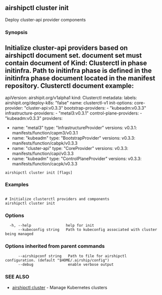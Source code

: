 ## airshipctl cluster init

Deploy cluster-api provider components

### Synopsis


Initialize cluster-api providers based on airshipctl document set.
document set must contain document of Kind: Clusterctl in phase initinfra.
Path to initinfra phase is defined in the initinfra phase document located
in the manifest repository.
Clusterctl document example:
---
apiVersion: airshipit.org/v1alpha1
kind: Clusterctl
metadata:
  labels:
    airshipit.org/deploy-k8s: "false"
  name: clusterctl-v1
init-options:
  core-provider: "cluster-api:v0.3.3"
  bootstrap-providers:
    - "kubeadm:v0.3.3"
  infrastructure-providers:
    - "metal3:v0.3.1"
  control-plane-providers:
    - "kubeadm:v0.3.3"
providers:
  - name: "metal3"
    type: "InfrastructureProvider"
    versions:
      v0.3.1: manifests/function/capm3/v0.3.1
  - name: "kubeadm"
    type: "BootstrapProvider"
    versions:
      v0.3.3: manifests/function/cabpk/v0.3.3
  - name: "cluster-api"
    type: "CoreProvider"
    versions:
      v0.3.3: manifests/function/capi/v0.3.3
  - name: "kubeadm"
    type: "ControlPlaneProvider"
    versions:
      v0.3.3: manifests/function/cacpk/v0.3.3


```
airshipctl cluster init [flags]
```

### Examples

```

# Initialize clusterctl providers and components
airshipctl cluster init

```

### Options

```
  -h, --help                help for init
      --kubeconfig string   Path to kubeconfig associated with cluster being managed
```

### Options inherited from parent commands

```
      --airshipconf string   Path to file for airshipctl configuration. (default "$HOME/.airship/config")
      --debug                enable verbose output
```

### SEE ALSO

* [airshipctl cluster](airshipctl_cluster.md)	 - Manage Kubernetes clusters

